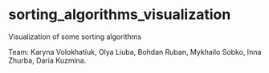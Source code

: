 # sorting_algorithms_visualization
Visualization of some sorting algorithms

Team: Karyna Volokhatiuk, Olya Liuba, Bohdan Ruban, Mykhailo Sobko, Inna Zhurba, Daria Kuzmina.
